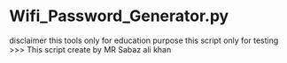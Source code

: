 # Wifi_Password_Generator.py
disclaimer this tools only for education purpose this script only for testing >>> This script create by MR Sabaz ali khan 
